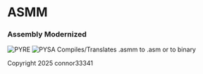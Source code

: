 # ASMM
### Assembly Modernized
![PYRE](https://github.com/connor33341/asmm/actions/workflows/pyre.yml/badge.svg)
![PYSA](https://github.com/connor33341/asmm/actions/workflows/pysa.yml/badge.svg)
Compiles/Translates .asmm to .asm or to binary


Copyright 2025 connor33341